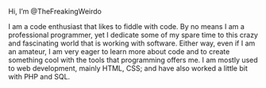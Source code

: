 Hi, I’m @TheFreakingWeirdo

I am a code enthusiast that likes to fiddle with code. 
By no means I am a professional programmer, yet I dedicate some of my spare time to this crazy and fascinating world that is working with software. 
Either way, even if I am an amateur, I am very eager to learn more about code and to create something cool with the tools that programming offers me.
I am mostly used to web development, mainly HTML, CSS; and have also worked a little bit with PHP and SQL.
